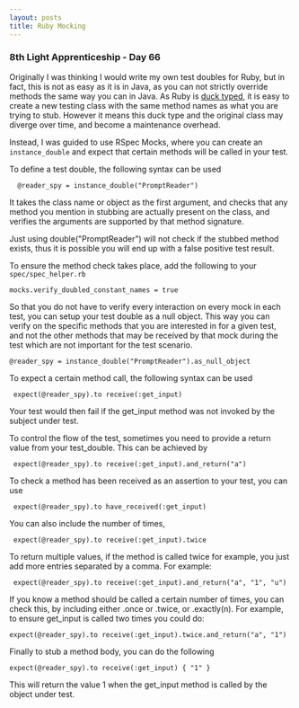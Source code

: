```yaml
---
layout: posts
title: Ruby Mocking
---
```

### 8th Light Apprenticeship - Day 66

Originally I was thinking I would write my own test doubles for Ruby, but in fact, this is not as easy as it is in Java, as you can not strictly override methods the same way you can in Java. As Ruby is [duck typed](https://en.wikipedia.org/wiki/Duck_typing), it is easy to create a new testing class with the same method names as what you are trying to stub. However it means this duck type and the original class may diverge over time, and become a maintenance overhead.
 
<!--break-->

Instead, I was guided to use RSpec Mocks, where you can create an `instance_double` and expect that certain methods will be called in your test.

To define a test double, the following syntax can be used

      @reader_spy = instance_double("PromptReader") 
      
It takes the class name or object as the first argument, and checks that any method you mention in stubbing are actually present on the class, and verifies the arguments are supported by that method signature. 

Just using double("PromptReader") will not check if the stubbed method exists, thus it is possible you will end up with a false positive test result.

To ensure the method check takes place, add the following to your `spec/spec_helper.rb`

    mocks.verify_doubled_constant_names = true
    
So that you do not have to verify every interaction on every mock in each test, you can setup your test double as a null object. This way you can verify on the specific methods that you are interested in for a given test, and not the other methods that may be received by that mock during the test which are not important for the test scenario.

    @reader_spy = instance_double("PromptReader").as_null_object

To expect a certain method call, the following syntax can be used

     expect(@reader_spy).to receive(:get_input)
     
Your test would then fail if the get_input method was not  invoked by the subject under test.

To control the flow of the test, sometimes you need to provide a return value from your test_double. This can be achieved by
 
     expect(@reader_spy).to receive(:get_input).and_return("a")
   
To check a method has been received as an assertion to your test, you can use 

     expect(@reader_spy).to have_received(:get_input)

You can also include the number of times,

     expect(@reader_spy).to receive(:get_input).twice
       
To return multiple values, if the method is called twice for example, you just add more entries separated by a comma. For example:

     expect(@reader_spy).to receive(:get_input).and_return("a", "1", "u")
     
If you know a method should be called a certain number of times, you can check this, by including either .once or .twice, or .exactly(n). For example, to ensure get_input is called two times you could do:

    expect(@reader_spy).to receive(:get_input).twice.and_return("a", "1")

Finally to stub a method body, you can do the following
  
    expect(@reader_spy).to receive(:get_input) { "1" }

This will return the value 1 when the get_input method is called by the object under test.



